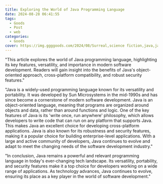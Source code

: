 ```yaml
---
title: Exploring the World of Java Programming Language
date: 2024-08-28 06:41:55
tags:
  - Goods
  - Post
  - web
categories:
  - Goods
cover: https://img.ggggoods.com/2024/08/Surreal,science fiction,java,java,technology,tech,diagrams,renderings,colors_20240830_00001_.png
---
```


"This article explores the world of Java programming language, highlighting its key features, versatility, and importance in modern software development. Readers will gain insight into the benefits of Java's object-oriented approach, cross-platform compatibility, and robust security features."

"Java is a widely-used programming language known for its versatility and portability. It was developed by Sun Microsystems in the mid-1990s and has since become a cornerstone of modern software development. Java is an object-oriented language, meaning that programs are organized around objects and data, rather than around functions and logic. One of the key features of Java is its 'write once, run anywhere' philosophy, which allows developers to write code that can run on any platform that supports Java. This makes Java an excellent choice for developing cross-platform applications. Java is also known for its robustness and security features, making it a popular choice for building enterprise-level applications. With a large and active community of developers, Java continues to evolve and adapt to meet the changing needs of the software development industry."

"In conclusion, Java remains a powerful and relevant programming language in today's ever-changing tech landscape. Its versatility, portability, and security features make it a top choice for developers working on a wide range of applications. As technology advances, Java continues to evolve, ensuring its place as a key player in the world of software development."
